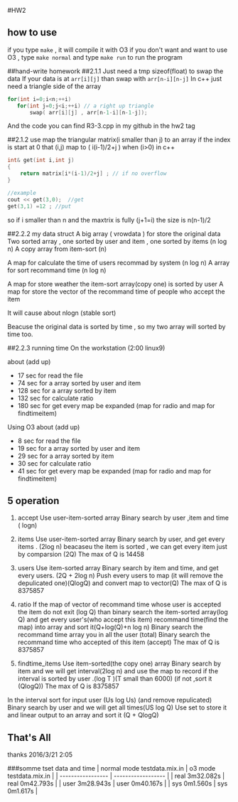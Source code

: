 #HW2
## how to use
if you type `make` , it will compile it with O3
if you don't want and want to use O3 , type `make normal`
and type `make run` to run the program

##hand-write homework
##2.1.1
 Just need a tmp sizeof(float) to swap the data
 If your data is at `arr[i][j]` than swap with `arr[n-i][n-j]`
 In c++ just need a triangle side of the array
 ``` c++
 for(int i=0;i<n;++i)
 	for(int j=0;j<i;++i) // a right up triangle 
		swap( arr[i][j] , arr[n-1-i][n-1-j]);
```
And the code you can find R3-3.cpp in my github in the hw2 tag

##2.1.2
use map the triangular matrix(i smaller than j) to an array
if the index is start at 0
that (i,j) map to ( i(i-1)/2+j ) when (i>0)
in c++
``` c++
int& get(int i,int j)
{
	return matrix[i*(i-1)/2+j] ; // if no overflow
}

//example
cout << get(3,0);  //get
get(3,1) =12 ; //put
```

so if i smaller than n and the maxtrix is fully (j+1=i)
the size is n(n-1)/2

##2.2.2 my data struct
A big array ( vrowdata ) for store the original data
Two sorted array , one sorted by user and item , one sorted by items (n log n)
A copy array from item-sort (n)

A map for calculate the time of users recommad by system (n log n)
A array for sort recommand time (n log n) 

A map for store weather the item-sort array(copy one) is sorted by user
A map for store the vector of the recommand time of people who accept the item

It will cause about nlogn (stable sort)

Beacuse the original data is sorted by time , so my two array will sorted by time too.

##2.2.3 running time
On the workstation (2:00 linux9)

about (add up)
* 17 sec for read the file
* 74 sec for a array sorted by user and item
* 128 sec for a array sorted by item 
* 132 sec for calculate ratio
* 180 sec for get every map be expanded (map for radio and map for findtimeitem)

Using O3
about (add up)
* 8  sec for read the file
* 19 sec for a array sorted by user and item
* 29 sec for a array sorted by item 
* 30 sec for calculate ratio
* 41 sec for get every map be expanded (map for radio and map for findtimeitem)

## 5 operation

1. accept
Use user-item-sorted array
Binary search by user ,item and time ( logn)

2. items
Use user-item-sorted array
Binary search by user, and get every  items . (2log n)
beacaseu the item is sorted , we can get every item just by comparsion (2Q)
The max of Q is 14458

3. users 
Use item-sorted array
Binary search by item and time, and get every users. (2Q + 2log n)
Push every users to map (it will remove the depulicated one)(QlogQ)
and convert map to vector(Q)
The max of Q is 8375857

4. ratio
If the map of vector of  recommand time whose user is accepted the item do not exit (log Q)
than  binary search the item-sorted array(log Q) 
and get every user's(who accept this item) recommand time(find the map) into array and sort it(Q+log(Q)+n log n)
Binary search the recommand time array you in all the user (total)
Binary search the recommand time  who accepted  of this item (accept)
The max of Q is 8375857

5. findtime_items
Use item-sorted(the copy one) array
Binary search by item and we will get interval(2log n)
and use the map to record if the interval is sorted by user .(log T )(T small than 6000)
(if not  ,sort it (QlogQ))
The max of Q is 8375857

In the interval
sort for input user (Us log Us) (and remove repulicated)
Binary search by user and we will get all times(US log Q)
Use set to store it and linear output to an array and sort it (Q + QlogQ)

## That's All
thanks 2016/3/21 2:05


###somme tset data and time
| normal mode testdata.mix.in | o3 mode testdata.mix.in  |
| ----------------- | ------------------ |
| real   3m32.082s  | real    0m42.793s  |
| user   3m28.943s  | user    0m40.167s  |
| sys    0m1.560s   | sys     0m1.617s   |
